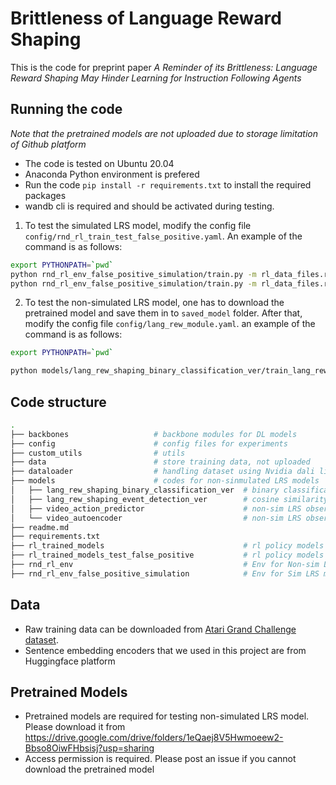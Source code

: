 # Brittleness of Language Reward Shaping

This is the code for preprint paper *A Reminder of its Brittleness: Language Reward Shaping May Hinder Learning for Instruction Following Agents*



## Running the code 

*Note that the pretrained models are not uploaded due to storage limitation of Github platform*

- The code is tested on Ubuntu 20.04 
- Anaconda Python environment is prefered 
- Run the code `pip install -r requirements.txt` to install the required packages
- wandb cli is required and should be activated during testing. 



1. To test the simulated LRS model, modify the config file `config/rnd_rl_train_test_false_positive.yaml`. An example of the command is as follows:

```bash
export PYTHONPATH=`pwd`
python rnd_rl_env_false_positive_simulation/train.py -m rl_data_files.rl_task=0,1 rl_params.whether_shorter_chunks=True,False rl_params.more_restrict_flag=True,False rl_params.follow_temporal_order=True,False CONSTANT.RANDOM_SEED=1,2,3,4,5,6,7,8,9,10
python rnd_rl_env_false_positive_simulation/train.py -m rl_data_files.rl_task=2 rl_pa
```



2. To test the non-simulated LRS model, one has to download the pretrained model and save them in to `saved_model` folder. After that, modify the config file `config/lang_rew_module.yaml`. an example of the command is as follows:

```bash
export PYTHONPATH=`pwd`

python models/lang_rew_shaping_binary_classification_ver/train_lang_rew_module.py -m lang_rew_shaping_params.use_action_prediction=True lang_rew_shaping_params.use_relative_offset=True data_files.pretrain_visual_encoder_use_object_detec=True lang_rew_shaping_params.normal_negative_ratio=0.7
```





 ## Code structure

```bash
.
├── backbones					# backbone modules for DL models
├── config						# config files for experiments
├── custom_utils				# utils 
├── data						# store training data, not uploaded
├── dataloader					# handling dataset using Nvidia dali library
├── models						# codes for non-sinmulated LRS models
│   ├── lang_rew_shaping_binary_classification_ver	# binary classification output layer ver
│   ├── lang_rew_shaping_event_detection_ver		# cosine similarity output layer ver
│   ├── video_action_predictor						# non-sim LRS observation encoder
│   └── video_autoencoder							# non-sim LRS observation encoder backbone
├── readme.md
├── requirements.txt		
├── rl_trained_models								# rl policy models trained using Non-sim LRS
├── rl_trained_models_test_false_positive			# rl policy models trained using Sim LRS
├── rnd_rl_env										# Env for Non-sim LRS models
├── rnd_rl_env_false_positive_simulation			# Env for Sim LRS models


```



## Data

- Raw training data can be downloaded from [Atari Grand Challenge dataset](http://atarigrandchallenge.com/data). 
- Sentence embedding encoders that we used in this project are from Huggingface platform



## Pretrained Models

- Pretrained models are required for testing non-simulated LRS model. Please download it from https://drive.google.com/drive/folders/1eQaej8V5Hwmoeew2-Bbso8OiwFHbsisj?usp=sharing
- Access permission is required. Please post an issue if you cannot download the pretrained model
